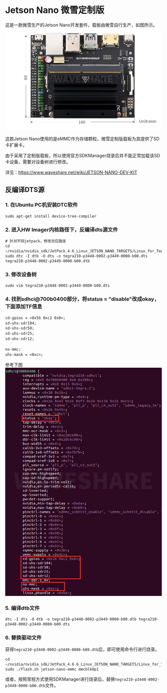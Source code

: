# Jetson Nano 微雪定制版

这是一款微雪生产的Jetson Nano开发套件，载板由微雪自行生产，如图所示。
![alt text](image.png)

这款Jetson Nano使用的是eMMC作为存储颗粒，微雪定制版载板为其提供了SD卡扩展卡。

由于采用了定制版载板，所以使用官方SDKManager烧录后并不能正常加载该SD卡设备，需要对设备树进行修改。

详见：<https://www.waveshare.net/wiki/JETSON-NANO-DEV-KIT>

## 反编译DTS源

### 1. 在Ubuntu PC机安装DTC软件

```shell
sudo apt-get install device-tree-compiler
```

### 2. 进入HW Imager内核路径下，反编译dts源文件

```shell
# 针对不同jetpack，修改对应路径
cd ~/nvidia/nvidia_sdk/JetPack_4.6_Linux_JETSON_NANO_TARGETS/Linux_for_Tegra/kernel/dtb 
sudo dtc -I dtb -O dts -o tegra210-p3448-0002-p3449-0000-b00.dts tegra210-p3448-0002-p3449-0000-b00.dtb
```

### 3. 修改设备树

```shell
sudo vim tegra210-p3448-0002-p3449-0000-b00.dts
```

### 4. 找到sdhci@700b0400部分，将status = "disable"改成okay，下面添加TF信息

```txt
cd-gpios = <0x5b 0xc2 0x0>;
sd-uhs-sdr104;
sd-uhs-sdr50;
sd-uhs-sdr25;
sd-uhs-sdr12;
            
no-mmc;
uhs-mask = <0xc>;
```

参考下图
![alt text](image-1.png)

### 5. 编译dtb文件

```shell
dtc -I dts -O dtb -o tegra210-p3448-0002-p3449-0000-b00.dtb tegra210-p3448-0002-p3449-0000-b00.dts
```

### 6. 替换驱动文件

获得`tegra210-p3448-0002-p3449-0000-b00.dtb`后，即可使用命令行进行烧录。

```sehll
cd ~/nvidia/nvidia_sdk/JetPack_4.6.6_Linux_JETSON_NANO_TARGETS/Linux_for_Tegra
sudo ./flash.sh jetson-nano-emmc mmcblk0p1
```

或者，按照常规方式使用SDKManager进行烧录后，替换`tegra210-p3448-0002-p3449-0000-b00.dtb`文件。

